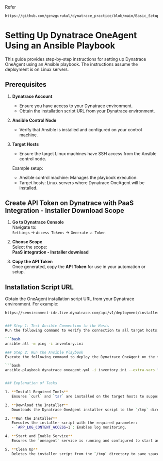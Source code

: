 Refer
```bash
https://github.com/genzgurukul/dynatrace_practice/blob/main/Basic_Setups/04.Managing%20Dynatrace%20OneAgent%20Deployment%20using%20Ansible.md
```
# Setting Up Dynatrace OneAgent Using an Ansible Playbook

This guide provides step-by-step instructions for setting up Dynatrace OneAgent using an Ansible playbook. The instructions assume the deployment is on Linux servers.

## Prerequisites

1. **Dynatrace Account**  
   - Ensure you have access to your Dynatrace environment.  
   - Obtain the installation script URL from your Dynatrace environment.

2. **Ansible Control Node**  
   - Verify that Ansible is installed and configured on your control machine.

3. **Target Hosts**  
   - Ensure the target Linux machines have SSH access from the Ansible control node.

   Example setup:
   - Ansible control machine: Manages the playbook execution.
   - Target hosts: Linux servers where Dynatrace OneAgent will be installed.

## Create API Token on Dynatrace with PaaS Integration - Installer Download Scope

1. **Go to Dynatrace Console**  
   Navigate to:  
   `Settings` → `Access Tokens` → `Generate a Token`

2. **Choose Scope**  
   Select the scope:  
   **PaaS integration - Installer download**

3. **Copy the API Token**  
   Once generated, copy the **API Token** for use in your automation or setup.


## Installation Script URL
Obtain the OneAgent installation script URL from your Dynatrace environment. For example:

```bash
https://<environment-id>.live.dynatrace.com/api/v1/deployment/installer/agent/unix/default/latest?Api-Token=<token>&arch=x86


### Step 1: Test Ansible Connection to the Hosts
Run the following command to verify the connection to all target hosts:

```bash
ansible all -m ping -i inventory.ini

### Step 2: Run the Ansible Playbook
Execute the following command to deploy the Dynatrace OneAgent on the target hosts:

```bash
ansible-playbook dynatrace_oneagent.yml -i inventory.ini --extra-vars "@vars.yml"


### Explanation of Tasks

1. **Install Required Tools**  
   Ensures `curl` and `tar` are installed on the target hosts to support the installation process.

2. **Download the Installer**  
   Downloads the Dynatrace OneAgent installer script to the `/tmp` directory.

3. **Run the Installer**  
   Executes the installer script with the required parameter:  
   - `APP_LOG_CONTENT_ACCESS=1`: Enables log monitoring.

4. **Start and Enable Service**  
   Ensures the `oneagent` service is running and configured to start automatically on boot.

5. **Clean Up**  
   Deletes the installer script from the `/tmp` directory to save space and enhance security.

